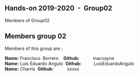 ## Hands-on 2019-2020  -  Group02

Members of Group02

## [](https://github.com/FacultadInformatica-LinkedData/Curso2019-2020-OpenDataKnowledgeGraphs/blob/master/HandsOn/Group02/README.md#Members-Group01)Members group 02

Members of this group are :

**Name:** Francisco  Borrero    **Github:**           macvayne  
**Name:** Luis Eduardo Angulo  **Github:**          LuisEduardoAngulo  
**Name:** Charris      **Github:**           xxxxx  



